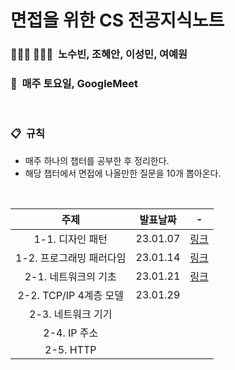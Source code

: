 # 면접을 위한 CS 전공지식노트

### 👩🏻‍💻 🧑🏻‍💻  노수빈, 조혜안, 이성민, 여예원

### 📅  매주 토요일, GoogleMeet

<br>

### 📋  규칙

- 매주 하나의 챕터를 공부한 후 정리한다.
- 해당 챕터에서 면접에 나올만한 질문을 10개 뽑아온다.

<br>

|           주제           | 발표날짜 |                                                    -                                                     |
| :----------------------: | :------: | :------------------------------------------------------------------------------------------------------: |
|     1-1. 디자인 패턴     | 23.01.07 |                    [링크](Chapter1/1.%EB%94%94%EC%9E%90%EC%9D%B8%ED%8C%A8%ED%84%B4/)                     |
| 1-2. 프로그래밍 패러다임 | 23.01.14 | [링크](Chapter1/2.%ED%94%84%EB%A1%9C%EA%B7%B8%EB%9E%98%EB%B0%8D%20%ED%8C%A8%EB%9F%AC%EB%8B%A4%EC%9E%84/) |
|   2-1. 네트워크의 기초   | 23.01.21 |        [링크](Chapter2/1.%20%EB%84%A4%ED%8A%B8%EC%9B%8C%ED%81%AC%EC%9D%98%20%EA%B8%B0%EC%B4%88/)         |
|  2-2. TCP/IP 4계층 모델  | 23.01.29 |                                                                                                          |
|    2-3. 네트워크 기기    |          |                                                                                                          |
|       2-4. IP 주소       |          |                                                                                                          |
|        2-5. HTTP         |          |                                                                                                          |
